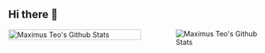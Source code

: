 ## Hi there 👋
<div style="display:flex; flex-direction:row;">
  <img align="left" width=80% alt="Maximus Teo's Github Stats" src="https://github-readme-stats-taupe-omega-81.vercel.app/api?username=maximus-teo&show_icons=true&hide_border=true&theme=onedark"/>
  <img align="left" alt="Maximus Teo's Github Stats" src="https://github-readme-stats-taupe-omega-81.vercel.app/api/top-langs/?username=maximus-teo&show_icons=true&hide_border=true&layout=compact&theme=onedark"/>
</div>


<!--
**maximus-teo/maximus-teo** is a ✨ _special_ ✨ repository because its `README.md` (this file) appears on your GitHub profile.

Here are some ideas to get you started:

- 🔭 I’m currently working on ...
- 🌱 I’m currently learning ...
- 👯 I’m looking to collaborate on ...
- 🤔 I’m looking for help with ...
- 💬 Ask me about ...
- 📫 How to reach me: ...
- 😄 Pronouns: ...
- ⚡ Fun fact: ...
-->
